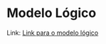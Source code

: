 # Modelo Lógico

Link: [Link para o modelo lógico](https://app.brmodeloweb.com/#!/publicview/689a8e0f735f9dbbb66234b2)
